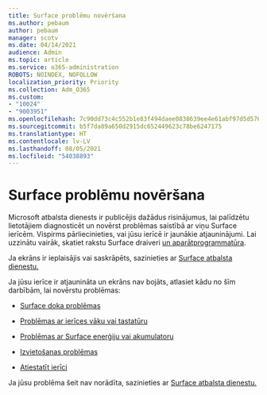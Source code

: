 ```yaml
---
title: Surface problēmu novēršana
ms.author: pebaum
author: pebaum
manager: scotv
ms.date: 04/14/2021
audience: Admin
ms.topic: article
ms.service: o365-administration
ROBOTS: NOINDEX, NOFOLLOW
localization_priority: Priority
ms.collection: Adm_O365
ms.custom:
- "10024"
- "9003951"
ms.openlocfilehash: 7c90dd73c4c552b1e83f494daee0838639ee4e61abf97d5d576f88ded9a4c631
ms.sourcegitcommit: b5f7da89a650d2915dc652449623c78be6247175
ms.translationtype: HT
ms.contentlocale: lv-LV
ms.lasthandoff: 08/05/2021
ms.locfileid: "54038893"
---
```

# <a name="troubleshoot-surface"></a>Surface problēmu novēršana

Microsoft atbalsta dienests ir publicējis dažādus risinājumus, lai palīdzētu lietotājiem diagnosticēt un novērst problēmas saistībā ar viņu Surface ierīcēm. Vispirms pārliecinieties, vai jūsu ierīcē ir jaunākie atjauninājumi. Lai uzzinātu vairāk, skatiet rakstu Surface draiveri [un aparātprogrammatūra](https://docs.microsoft.com/surface/support-solutions-surface#surface-drivers-and-firmware).

Ja ekrāns ir ieplaisājis vai saskrāpēts, sazinieties ar [Surface atbalsta dienestu.](https://docs.microsoft.com/surface/contact-surface-support?tabs=online)

Ja jūsu ierīce ir atjaunināta un ekrāns nav bojāts, atlasiet kādu no šīm darbībām, lai novērstu problēmas:
 
- [Surface doka problēmas](https://docs.microsoft.com/surface/support-solutions-surface#surface-dock-issues)
 
- [Problēmas ar ierīces vāku vai tastatūru](https://support.microsoft.com/sbs/surface/troubleshoot-your-surface-type-cover-or-keyboard-5b7ed1a7-bedd-5164-94a7-87f8e95df3fe?)
 
- [Problēmas ar Surface enerģiju vai akumulatoru](https://docs.microsoft.com/surface/support-solutions-surface#surface-power-or-battery-issues)
 
- [Izvietošanas problēmas](https://docs.microsoft.com/surface/support-solutions-surface#deployment-issues)
 
- [Atiestatīt ierīci](https://docs.microsoft.com/surface/support-solutions-surface#reset-device)

Ja jūsu problēma šeit nav norādīta, sazinieties ar [Surface atbalsta dienestu.](https://docs.microsoft.com/surface/contact-surface-support?tabs=online)

